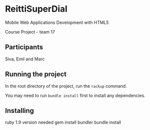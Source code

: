 ReittiSuperDial
===============

Mobile Web Applications Development with HTML5

Course Project - team 17

Participants
------------

Siva, Emil and Marc

Running the project
-------------------

In the root directory of the project, run the `rackup` command.

You may need to run `bundle install` first to install any dependencies.

Installing
----------------
ruby 1.9 version needed
gem install bundler
bundle install 